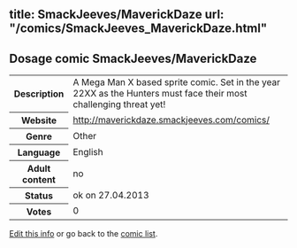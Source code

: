 title: SmackJeeves/MaverickDaze
url: "/comics/SmackJeeves_MaverickDaze.html"
---
Dosage comic SmackJeeves/MaverickDaze
-----------------------------------------

<p id="msg"></p>
<script type="text/javascript">
if (window.location.search === '?edit_info_mail=sent_ok') {
  var elem = document.getElementById("msg");
  elem.innerHTML = 'Edited information sucessfully sent.';
  elem.className = 'ok';
}
</script>
<table class="comicinfo">
<tr>
<th>Description</th><td>A Mega Man X based sprite comic. Set in the year 22XX as the Hunters must face their most challenging threat yet!</td>
</tr>
<tr>
<th>Website</th><td><a href="http://maverickdaze.smackjeeves.com/comics/">http://maverickdaze.smackjeeves.com/comics/</a></td>
</tr>
<tr>
<th>Genre</th><td>Other</td>
</tr>
<tr>
<th>Language</th><td>English</td>
</tr>
<tr>
<th>Adult content</th><td>no</td>
</tr>
<tr>
<th>Status</th><td>ok on 27.04.2013</td>
</tr>
<tr>
<th>Votes</th><td>0</td>
</tr>
</table>

[Edit this info](SmackJeeves_MaverickDaze_edit.html) or go back to the [comic list](../comic-index.html).
